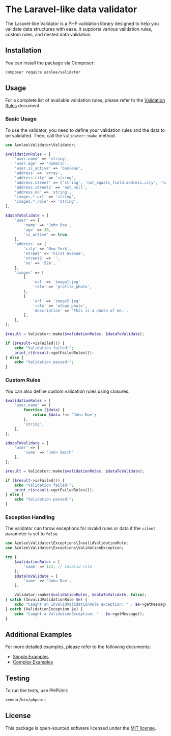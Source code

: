 # The Laravel-like data validator

The Laravel-like Validator is a PHP validation library designed to help you validate data structures with ease. It supports various validation rules, custom rules, and nested data validation.

## Installation

You can install the package via Composer:

```bash
composer require azolee/validator
```

## Usage

For a complete list of available validation rules, please refer to the [Validation Rules](docs/Rules.md) document.

### Basic Usage

To use the validator, you need to define your validation rules and the data to be validated. Then, call the `Validator::make` method.

```php
use Azolee\Validator\Validator;

$validationRules = [
    'user.name' => 'string',
    'user.age' => 'numeric',
    'user.is_active' => 'boolean',
    'address' => 'array',
    'address.city' => 'string',
    'address.street' => ['string', 'not_equals_field:address.city', 'not_equals_field:address.street2', 'not_equals_field:address.no'],
    'address.street2' => 'not_null',
    'address.no' => 'string',
    'images.*.url' => 'string',
    'images.*.role' => 'string',
];

$dataToValidate = [
    'user' => [
        'name' => 'John Doe',
        'age' => 30,
        'is_active' => true,
    ],
    'address' => [
        'city' => 'New York',
        'street' => 'First Avenue',
        'street2' => '',
        'no' => '52A',
    ],
    'images' => [
        [
            'url' => 'image1.jpg'
            'role' => 'profile_photo',
        ],
        [
            'url' => 'image2.jpg'
            'role' => 'album_photo',
            'description' => 'This is a photo of me.',
        ],
    ],
];

$result = Validator::make($validationRules, $dataToValidate);

if ($result->isFailed()) {
    echo "Validation failed!";
    print_r($result->getFailedRules());
} else {
    echo "Validation passed!";
}
```

### Custom Rules

You can also define custom validation rules using closures.

```php
$validationRules = [
    'user.name' => [
        function ($data) {
            return $data !== 'John Doe';
        },
        'string',
    ],
];

$dataToValidate = [
    'user' => [
        'name' => 'John Smith'
    ],
];

$result = Validator::make($validationRules, $dataToValidate);

if ($result->isFailed()) {
    echo "Validation failed!";
    print_r($result->getFailedRules());
} else {
    echo "Validation passed!";
}
```

### Exception Handling

The validator can throw exceptions for invalid rules or data if the `silent` parameter is set to `false`.

```php
use Azolee\Validator\Exceptions\InvalidValidationRule;
use Azolee\Validator\Exceptions\ValidationException;

try {
    $validationRules = [
        'name' => 123, // Invalid rule
    ];
    $dataToValidate = [
        'name' => 'John Doe',
    ];

    Validator::make($validationRules, $dataToValidate, false);
} catch (InvalidValidationRule $e) {
    echo "Caught an InvalidValidationRule exception: " . $e->getMessage();
} catch (ValidationException $e) {
    echo "Caught a ValidationException: " . $e->getMessage();
}
```
## Additional Examples

For more detailed examples, please refer to the following documents:
- [Simple Examples](docs/SimpleExamples.md)
- [Complex Examples](docs/ComplexExamples.md)

## Testing

To run the tests, use PHPUnit:

```bash
vendor/bin/phpunit
```

## License

This package is open-sourced software licensed under the [MIT license](LICENSE).

